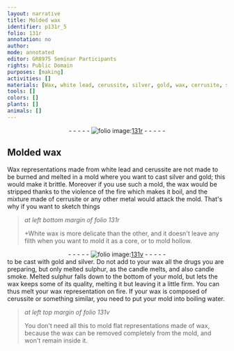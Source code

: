 ```yaml
---
layout: narrative
title: Molded wax
identifier: p131r_5
folio: 131r
annotation: no
author:
mode: annotated
editor: GR8975 Seminar Participants
rights: Public Domain
purposes: [making]
activities: []
materials: [Wax, white lead, cerussite, silver, gold, wax, cerrusite, sulphur]
tools: []
colors: []
plants: []
animals: []
---
```


 <div class="folio" align="center">- - - - - <a href="http://gallica.bnf.fr/ark:/12148/btv1b10500001g/f267.item.r=" target="_blank"><img src="https://cu-mkp.github.io/GR8975-edition/assets/photo-icon.png" alt="folio image: " style="display:inline-block; margin-bottom:-3px;"/>131r</a> - - - - - </div> 

## Molded wax

  
 <span class="material">Wax</span> representations made from <span class="material">white lead</span> and <span class="material">cerussite</span> are not made to be burned and melted in a mold where you want to cast <span class="material">silver</span> and <span class="material">gold</span>; this would make it brittle. Moreover if you use such a mold, the <span class="material">wax</span> would be stripped thanks to the violence of the fire which makes it boil, and the mixture made of <span class="material">cerrusite</span> or any other metal would attack the mold. That's why if you want to sketch things 
 
> *at left bottom margin of folio 131r*
> 
>  \+White <span class="material">wax</span> is more delicate than the other, and it doesn't leave any filth when you want to mold it as a core, or to mold hollow. 
 <div class="folio" align="center">- - - - - <a href="http://gallica.bnf.fr/ark:/12148/btv1b10500001g/f268.item.r=         " target="_blank"><img src="https://cu-mkp.github.io/GR8975-edition/assets/photo-icon.png" alt="folio image: " style="display:inline-block; margin-bottom:-3px;"/>131v</a> - - - - - </div> 
 to be cast with <span class="material">gold</span> and <span class="material">silver</span>. Do not add to your wax all the drugs you are preparing, but only melted <span class="material">sulphur</span>, as the candle melts, and also candle smoke. Melted <span class="material">sulphur</span> falls down to the bottom of your mold, but lets the wax keeps some of its quality, melting it but leaving it a little firm. You can thus melt your wax representation on fire. If your <span class="material">wax</span> is composed of <span class="material">cerussite</span> or something similar, you need to put your mold into boiling water. 
  
> *at left top margin of folio 131v*
> 
>  You don't need all this to mold flat representations made of wax, because the <span class="material">wax</span> can be removed completely from the mold, and won't remain inside it. 
 